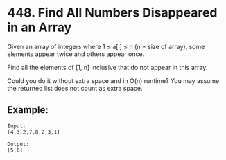# 448. Find All Numbers Disappeared in an Array


Given an array of integers where 1 ≤ a[i] ≤ n (n = size of array), some elements appear twice and others appear once.

Find all the elements of [1, n] inclusive that do not appear in this array.

Could you do it without extra space and in O(n) runtime? You may assume the returned list does not count as extra space.

## Example:

```
Input:
[4,3,2,7,8,2,3,1]

Output:
[5,6]
```
